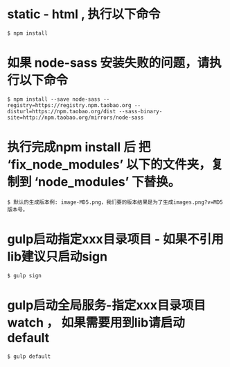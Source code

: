 # static - html , 执行以下命令
```
$ npm install
```

# 如果 node-sass 安装失败的问题，请执行以下命令
```
$ npm install --save node-sass --registry=https://registry.npm.taobao.org --disturl=https://npm.taobao.org/dist --sass-binary-site=http://npm.taobao.org/mirrors/node-sass
```

# 执行完成npm install 后 把 ‘fix_node_modules’ 以下的文件夹，复制到 ‘node_modules’ 下替换。
```
$ 默认的生成版本例: image-MD5.png，我们要的版本结果是为了生成images.png?v=MD5版本号。
```

# gulp启动指定xxx目录项目 - 如果不引用lib建议只启动sign
```
$ gulp sign
```

# gulp启动全局服务-指定xxx目录项目 watch ， 如果需要用到lib请启动default
```
$ gulp default
```